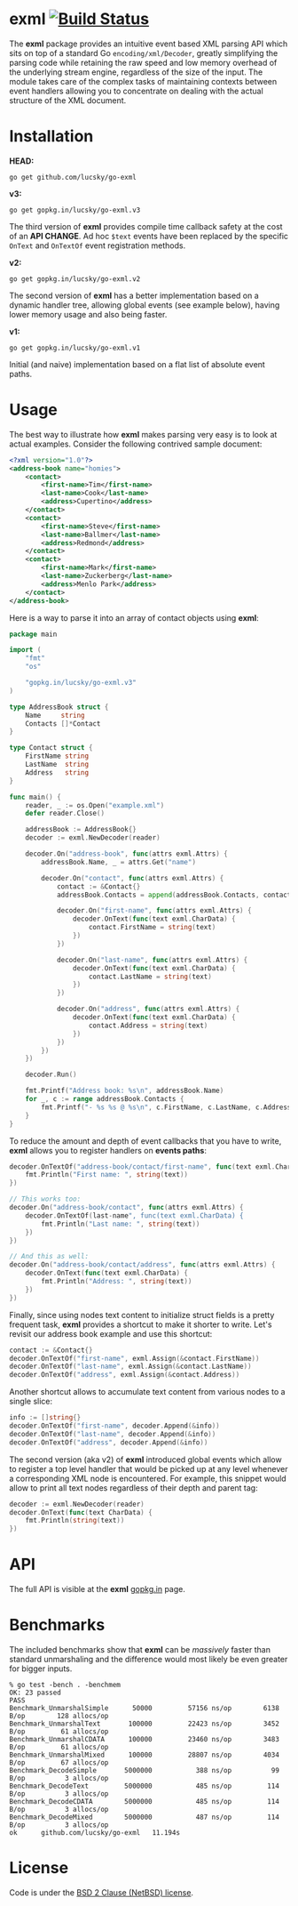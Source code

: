 # exml [![Build Status](https://drone.io/github.com/lucsky/go-exml/status.png)](https://drone.io/github.com/lucsky/go-exml/latest)

The **exml** package provides an intuitive event based XML parsing API which sits on top of a standard Go ```encoding/xml/Decoder```, greatly simplifying the parsing code while retaining the raw speed and low memory overhead of the underlying stream engine, regardless of the size of the input. The module takes care of the complex tasks of maintaining contexts between event handlers allowing you to concentrate on dealing with the actual structure of the XML document.

# Installation

**HEAD:**

```go get github.com/lucsky/go-exml```

**v3:**

```go get gopkg.in/lucsky/go-exml.v3```

The third version of **exml** provides compile time callback safety at the cost of an **API CHANGE**. Ad hoc ```$text``` events have been replaced by the specific ```OnText``` and ```OnTextOf``` event registration methods.

**v2:**

```go get gopkg.in/lucsky/go-exml.v2```

The second version of **exml** has a better implementation based on a dynamic handler tree, allowing global events (see example below), having lower memory usage and also being faster.

**v1:**

```go get gopkg.in/lucsky/go-exml.v1```

Initial (and naive) implementation based on a flat list of absolute event paths.

# Usage

The best way to illustrate how **exml** makes parsing very easy is to look at actual examples. Consider the following contrived sample document:

```xml
<?xml version="1.0"?>
<address-book name="homies">
    <contact>
        <first-name>Tim</first-name>
        <last-name>Cook</last-name>
        <address>Cupertino</address>
    </contact>
    <contact>
        <first-name>Steve</first-name>
        <last-name>Ballmer</last-name>
        <address>Redmond</address>
    </contact>
    <contact>
        <first-name>Mark</first-name>
        <last-name>Zuckerberg</last-name>
        <address>Menlo Park</address>
    </contact>
</address-book>
```

Here is a way to parse it into an array of contact objects using **exml**:

```go
package main

import (
    "fmt"
    "os"

    "gopkg.in/lucsky/go-exml.v3"
)

type AddressBook struct {
    Name     string
    Contacts []*Contact
}

type Contact struct {
    FirstName string
    LastName  string
    Address   string
}

func main() {
    reader, _ := os.Open("example.xml")
    defer reader.Close()

    addressBook := AddressBook{}
    decoder := exml.NewDecoder(reader)

    decoder.On("address-book", func(attrs exml.Attrs) {
        addressBook.Name, _ = attrs.Get("name")

        decoder.On("contact", func(attrs exml.Attrs) {
            contact := &Contact{}
            addressBook.Contacts = append(addressBook.Contacts, contact)

            decoder.On("first-name", func(attrs exml.Attrs) {
                decoder.OnText(func(text exml.CharData) {
                    contact.FirstName = string(text)
                })
            })

            decoder.On("last-name", func(attrs exml.Attrs) {
                decoder.OnText(func(text exml.CharData) {
                    contact.LastName = string(text)
                })
            })

            decoder.On("address", func(attrs exml.Attrs) {
                decoder.OnText(func(text exml.CharData) {
                    contact.Address = string(text)
                })
            })
        })
    })

    decoder.Run()

    fmt.Printf("Address book: %s\n", addressBook.Name)
    for _, c := range addressBook.Contacts {
        fmt.Printf("- %s %s @ %s\n", c.FirstName, c.LastName, c.Address)
    }
}
```

To reduce the amount and depth of event callbacks that you have to write, **exml** allows you to register handlers on **events paths**:

```go
decoder.OnTextOf("address-book/contact/first-name", func(text exml.CharData) {
    fmt.Println("First name: ", string(text))
})

// This works too:
decoder.On("address-book/contact", func(attrs exml.Attrs) {
    decoder.OnTextOf(last-name", func(text exml.CharData) {
        fmt.Println("Last name: ", string(text))
    })
})

// And this as well:
decoder.On("address-book/contact/address", func(attrs exml.Attrs) {
    decoder.OnText(func(text exml.CharData) {
        fmt.Println("Address: ", string(text))
    })
})
```

Finally, since using nodes text content to initialize struct fields is a pretty frequent task, **exml** provides a shortcut to make it shorter to write. Let's revisit our address book example and use this shortcut:

```go
contact := &Contact{}
decoder.OnTextOf("first-name", exml.Assign(&contact.FirstName))
decoder.OnTextOf("last-name", exml.Assign(&contact.LastName))
decoder.OnTextOf("address", exml.Assign(&contact.Address))
```

Another shortcut allows to accumulate text content from various nodes to a single slice:

```go
info := []string{}
decoder.OnTextOf("first-name", decoder.Append(&info))
decoder.OnTextOf("last-name", decoder.Append(&info))
decoder.OnTextOf("address", decoder.Append(&info))
```

The second version (aka v2) of **exml** introduced global events which allow to register a top level handler that would be picked up at any level whenever a corresponding XML node is encountered. For example, this snippet would allow to print all text nodes regardless of their depth and parent tag:

```go
decoder := exml.NewDecoder(reader)
decoder.OnText(func(text CharData) {
    fmt.Println(string(text))
})
```

# API

The full API is visible at the **exml** [gopkg.in][gopkg] page.

# Benchmarks

The included benchmarks show that **exml** can be *massively* faster than standard unmarshaling and the difference would most likely be even greater for bigger inputs.

```shell
% go test -bench . -benchmem
OK: 23 passed
PASS
Benchmark_UnmarshalSimple      50000         57156 ns/op        6138 B/op        128 allocs/op
Benchmark_UnmarshalText       100000         22423 ns/op        3452 B/op         61 allocs/op
Benchmark_UnmarshalCDATA      100000         23460 ns/op        3483 B/op         61 allocs/op
Benchmark_UnmarshalMixed      100000         28807 ns/op        4034 B/op         67 allocs/op
Benchmark_DecodeSimple       5000000           388 ns/op          99 B/op          3 allocs/op
Benchmark_DecodeText         5000000           485 ns/op         114 B/op          3 allocs/op
Benchmark_DecodeCDATA        5000000           485 ns/op         114 B/op          3 allocs/op
Benchmark_DecodeMixed        5000000           487 ns/op         114 B/op          3 allocs/op
ok      github.com/lucsky/go-exml   11.194s
```

# License

Code is under the [BSD 2 Clause (NetBSD) license][license].

[license]:https://github.com/lucsky/go-exml/tree/master/LICENSE
[gopkg]:http://gopkg.in/lucsky/go-exml.v3
